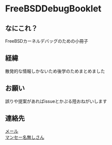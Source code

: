 # FreeBSDDebugBooklet

## なにこれ？
FreeBSDカーネルデバッグのための小冊子

## 経緯
散発的な情報しかないため後学のためまとめました

## お願い
誤りや提案があればissueとかぷる陸おねがいします

## 連絡先
[メール](p.w.feeniej@gmail.com)  
[マンセー名無しさん](https://twitter.com/phoenixwright_j)

